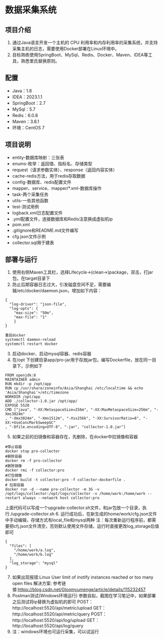# 数据采集系统
## 项目介绍
1. 通过Java语言开发一个主机的 CPU 利用率和内存利用率的采集系统，并支持采集主机的日志，需要使用Docker部署在Linux环境中。
2. 目标熟练使用SpringBoot、MySql、Redis、Docker、Maven、IDEA等工具，熟悉里氏替换原则。
## 配置
- Java：1.8
- IDEA：2023.1.1
- SpringBoot：2.7
- MySql：5.7
- Redis：6.0.8
- Maven：3.8.1
- 环境：CentOS 7
## 项目说明
- entity-数据库映射：三张表
- enums-枚举：返回值、指标名、存储类型
- request（请求参数实体）、response（返回内容实体）
- cache-redis方法，用于redis存取数据
- config-数据库、redis配置文件
- mapper、service、mapper/*.xml-数据库操作
- task-两个采集任务
- utils-一些其他函数
- test-测试用例
- logback.xml日志配置文件
- .yml配置文件，连接数据库和Redis注意换成虚拟机ip
- pom.xml
- .gitignore和README.md文件编写
- cfg.json文件示例
- collector.sql用于建表
## 部署与运行
1. 使用右侧Maven工具栏，选择Lifecycle->(clean->)package，双击，打jar包，在target目录下
2. 防止后期容器日志过大，引发磁盘空间不足，需要编辑/etc/docker/daemon.json，增加如下内容：
```
{
  "log-driver": "json-file",
  "log-opts": {
	"max-size": "50m",
	"max-file": "1"
    }
}
```
```
重启docker
systemctl daemon-reload
systemctl restart docker
```
3. 启动docker、启动mysql容器、redis容器
4. 在/opt 下创建目录app/pro-jar用于存放jar包，编写Dockerfile，放在同一目录下，示例如下
```
FROM openjdk:8
MAINTAINER admin
RUN mkdir -p /opt/app
RUN cp /usr/share/zoneinfo/Asia/Shanghai /etc/localtime && echo 'Asia/Shanghai'>/etc/timezone
WORKDIR /opt/app
ADD ./collector-1.0.jar /opt/app/
EXPOSE 5520
CMD ["java", "-XX:MetaspaceSize=256m", "-XX:MaxMetaspaceSize=256m", "-Xms3024m"
, "-Xmx3024m", "-Xmn1512m", "-Xss256k", "-XX:SurvivorRatio=8", "-XX:+UseConcMarkSweepGC"
, "-Dfile.encoding=UTF-8", "-jar", "collector-1.0.jar"]
```
5. 如果之前的旧镜像和容器存在，先删除，在docker中拉镜像和容器
```
#停止容器
docker stop pro-collector
#删除容器
docker rm -f pro-collector
#删除镜像
docker rmi -f collector:pro
#打包镜像
docker build -t collector:pro -f collector-dockerfile .
# 拉取容器
docker run -d --name pro-collector -m 3G -v /opt/logs/collector:/opt/logs/collector -v /home/work:/home/work --restart always --network host collector:pro
```
上面代码可以写成一个upgrade-collector.sh文件，和jar包放一个目录，执行./upgrade-collector.sh
6. 运行成功后，在新生成的home/work/cfg.json文件中手动编辑，存储方式有local_file和mysql两种
注：每次重新运行程序前，都需要把cfj.json文件清空，否则默认使用文件存储，运行时直接更改log_storage后值即可
```
{
  "files": [
    "/home/work/a.log",
    "/home/work/b.log"
  ],
  "log_storage": "mysql"
}
```
7. 如果出现报错:Linux User limit of inotify instances reached or too many open files
   解决方案:
   参考链接:https://blog.csdn.net/Gloomyumenge/article/details/115232457
8. Postman测试(Windows环境运行) 参数自拟，截图在学习笔记中，如果部署之后测试将ip替换为虚拟机的即可
POST：http://localhost:5520/api/metric/upload
GET： http://localhost:5520/api/metric/query
POST：http://localhost:5520/api/log/upload
GET： http://localhost:5520/api/log/query
9. 注：windows环境也可运行采集，可以试运行